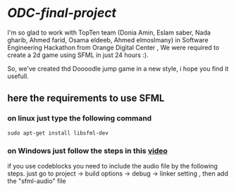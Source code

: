 # *ODC-final-project*
I'm so glad to work with TopTen team (Donia Amin, Eslam saber, Nada gharib, Ahmed farid, Osama eldeeb, Ahmed elmoslmany) in Software Engineering Hackathon from Orange Digital Center , We were required to create a 2d game using SFML in just 24 hours :).

So, we've created thd Doooodle jump game in a new style, i hope you find it usefull.


## here the requirements to use SFML
### on linux just type the following command
```
sudo apt-get install libsfml-dev
```

### on Windows just follow the steps in this [video](https://www.youtube.com/watch?v=fcZFaiGFIMA)

if you use codeblocks you need to include the audio file by the following steps. just go to 
project -> build options -> debug -> linker setting , then add the "sfml-audio" file
